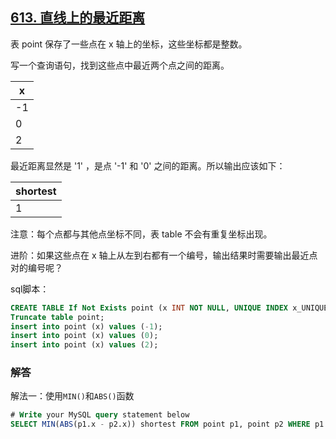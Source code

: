 ## [613. 直线上的最近距离](https://leetcode-cn.com/problems/shortest-distance-in-a-line/)

表 point 保存了一些点在 x 轴上的坐标，这些坐标都是整数。

写一个查询语句，找到这些点中最近两个点之间的距离。

| x    |
| ---- |
| -1   |
| 0    |
| 2    |


最近距离显然是 '1' ，是点 '-1' 和 '0' 之间的距离。所以输出应该如下：

| shortest |
| -------- |
| 1        |


注意：每个点都与其他点坐标不同，表 table 不会有重复坐标出现。

进阶：如果这些点在 x 轴上从左到右都有一个编号，输出结果时需要输出最近点对的编号呢？

sql脚本：

```sql
CREATE TABLE If Not Exists point (x INT NOT NULL, UNIQUE INDEX x_UNIQUE (x ASC));
Truncate table point;
insert into point (x) values (-1);
insert into point (x) values (0);
insert into point (x) values (2);
```

### 解答

解法一：使用`MIN()`和`ABS()`函数

```sql
# Write your MySQL query statement below
SELECT MIN(ABS(p1.x - p2.x)) shortest FROM point p1, point p2 WHERE p1.x != p2.x;
```


